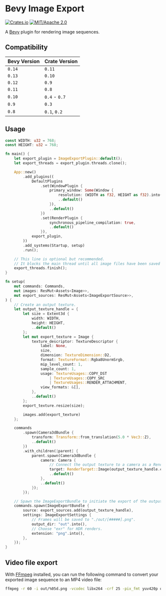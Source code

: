 # Bevy Image Export

[![Crates.io](https://img.shields.io/crates/v/bevy_image_export.svg)](https://crates.io/crates/bevy_image_export)
[![MIT/Apache 2.0](https://img.shields.io/badge/license-MIT%2FApache-blue.svg)](https://github.com/paulkre/bevy_image_export/blob/main/LICENSE)

A [Bevy](https://bevyengine.org/) plugin for rendering image sequences.

## Compatibility

| Bevy Version | Crate Version |
| ------------ | ------------- |
| `0.14`       | `0.11`        |
| `0.13`       | `0.10`        |
| `0.12`       | `0.9`         |
| `0.11`       | `0.8`         |
| `0.10`       | `0.4` - `0.7` |
| `0.9`        | `0.3`         |
| `0.8`        | `0.1`, `0.2`  |

## Usage

```rust
const WIDTH: u32 = 768;
const HEIGHT: u32 = 768;

fn main() {
    let export_plugin = ImageExportPlugin::default();
    let export_threads = export_plugin.threads.clone();

    App::new()
        .add_plugins((
            DefaultPlugins
                .set(WindowPlugin {
                    primary_window: Some(Window {
                        resolution: (WIDTH as f32, HEIGHT as f32).into(),
                        ..default()
                    }),
                    ..default()
                })
                .set(RenderPlugin {
                    synchronous_pipeline_compilation: true,
                    ..default()
                }),
            export_plugin,
        ))
        .add_systems(Startup, setup)
        .run();

    // This line is optional but recommended.
    // It blocks the main thread until all image files have been saved successfully.
    export_threads.finish();
}

fn setup(
    mut commands: Commands,
    mut images: ResMut<Assets<Image>>,
    mut export_sources: ResMut<Assets<ImageExportSource>>,
) {
    // Create an output texture.
    let output_texture_handle = {
        let size = Extent3d {
            width: WIDTH,
            height: HEIGHT,
            ..default()
        };
        let mut export_texture = Image {
            texture_descriptor: TextureDescriptor {
                label: None,
                size,
                dimension: TextureDimension::D2,
                format: TextureFormat::Rgba8UnormSrgb,
                mip_level_count: 1,
                sample_count: 1,
                usage: TextureUsages::COPY_DST
                    | TextureUsages::COPY_SRC
                    | TextureUsages::RENDER_ATTACHMENT,
                view_formats: &[],
            },
            ..default()
        };
        export_texture.resize(size);

        images.add(export_texture)
    };

    commands
        .spawn(Camera3dBundle {
            transform: Transform::from_translation(5.0 * Vec3::Z),
            ..default()
        })
        .with_children(|parent| {
            parent.spawn(Camera3dBundle {
                camera: Camera {
                    // Connect the output texture to a camera as a RenderTarget.
                    target: RenderTarget::Image(output_texture_handle.clone()),
                    ..default()
                },
                ..default()
            });
        });

    // Spawn the ImageExportBundle to initiate the export of the output texture.
    commands.spawn(ImageExportBundle {
        source: export_sources.add(output_texture_handle),
        settings: ImageExportSettings {
            // Frames will be saved to "./out/[#####].png".
            output_dir: "out".into(),
            // Choose "exr" for HDR renders.
            extension: "png".into(),
        },
    });
}
```

## Video file export

With [FFmpeg](https://ffmpeg.org) installed, you can run the following command to convert your exported image sequence to an MP4 video file:

```bash
ffmpeg -r 60 -i out/%05d.png -vcodec libx264 -crf 25 -pix_fmt yuv420p out.mp4
```
